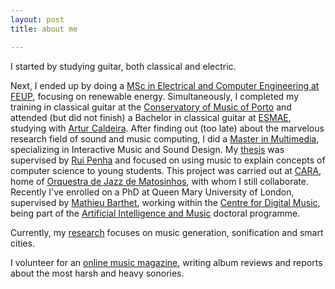 ```yaml
---
layout: post
title: about me

---
```


I started by studying guitar, both classical and electric.

Next, I ended up by doing a [MSc in Electrical and Computer Engineering at FEUP](https://sigarra.up.pt/feup/en/cur_geral.cur_view?pv_ano_lectivo=2014&pv_curso_id=741&pv_origem=CUR&pv_tipo_cur_sigla=MI), focusing on renewable energy. Simultaneously, I completed my training in classical guitar at the [Conservatory of Music of Porto](https://www.conservatoriodemusicadoporto.pt/) and attended (but did not finish) a Bachelor in classical guitar at [ESMAE](https://www.esmae.ipp.pt/), studying with [Artur Caldeira](https://soundcloud.com/artur-caldeira-645192303). After finding out (too late) about the marvelous research field of sound and music computing, I did a [Master in Multimedia](https://sigarra.up.pt/feup/en/cur_geral.cur_view?pv_ano_lectivo=2016&pv_curso_id=732&pv_origem=CUR&pv_tipo_cur_sigla=M), specializing in Interactive Music and Sound Design. My [thesis](https://repositorio-aberto.up.pt/bitstream/10216/121998/2/347866.pdf) was supervised by [Rui Penha](https://ruipenha.pt/) and focused on using music to explain concepts of computer science to young students. This project was carried out at [CARA](https://www.ojm.pt/tipo-de-projeto/cara/), home of [Orquestra de Jazz de Matosinhos](https://www.ojm.pt/), with whom I still collaborate. Recently I've enrolled on a PhD at Queen Mary University of London, supervised by [Mathieu Barthet](https://scholar.google.co.uk/citations?user=dhK-pgYAAAAJ&hl=en), working within the [Centre for Digital Music](https://c4dm.eecs.qmul.ac.uk/), being part of the [Artificial Intelligence and Music](https://www.aim.qmul.ac.uk/) doctoral programme. 

Currently, my [research](https://www.researchgate.net/profile/Pedro_Sarmento9) focuses on music generation, sonification and smart cities.

I volunteer for an [online music magazine](https://www.wavmagazine.net/), writing album reviews and reports about the most harsh and heavy sonories.

